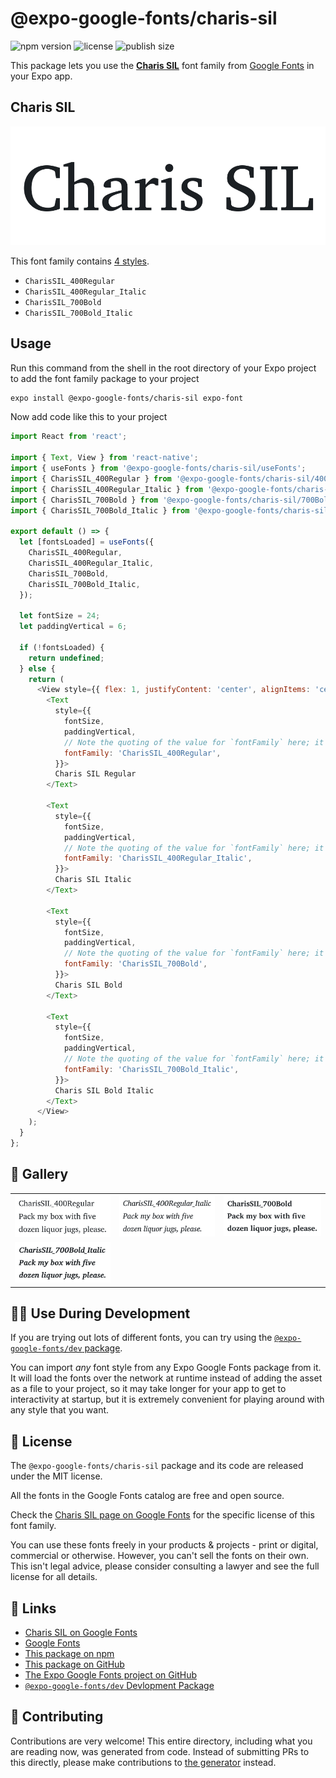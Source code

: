 # @expo-google-fonts/charis-sil

![npm version](https://flat.badgen.net/npm/v/@expo-google-fonts/charis-sil)
![license](https://flat.badgen.net/github/license/expo/google-fonts)
![publish size](https://flat.badgen.net/packagephobia/install/@expo-google-fonts/charis-sil)

This package lets you use the [**Charis SIL**](https://fonts.google.com/specimen/Charis+SIL) font family from [Google Fonts](https://fonts.google.com/) in your Expo app.

## Charis SIL

![Charis SIL](./font-family.png)

This font family contains [4 styles](#-gallery).

- `CharisSIL_400Regular`
- `CharisSIL_400Regular_Italic`
- `CharisSIL_700Bold`
- `CharisSIL_700Bold_Italic`

## Usage

Run this command from the shell in the root directory of your Expo project to add the font family package to your project
```sh
expo install @expo-google-fonts/charis-sil expo-font
```

Now add code like this to your project
```js
import React from 'react';

import { Text, View } from 'react-native';
import { useFonts } from '@expo-google-fonts/charis-sil/useFonts';
import { CharisSIL_400Regular } from '@expo-google-fonts/charis-sil/400Regular';
import { CharisSIL_400Regular_Italic } from '@expo-google-fonts/charis-sil/400Regular_Italic';
import { CharisSIL_700Bold } from '@expo-google-fonts/charis-sil/700Bold';
import { CharisSIL_700Bold_Italic } from '@expo-google-fonts/charis-sil/700Bold_Italic';

export default () => {
  let [fontsLoaded] = useFonts({
    CharisSIL_400Regular,
    CharisSIL_400Regular_Italic,
    CharisSIL_700Bold,
    CharisSIL_700Bold_Italic,
  });

  let fontSize = 24;
  let paddingVertical = 6;

  if (!fontsLoaded) {
    return undefined;
  } else {
    return (
      <View style={{ flex: 1, justifyContent: 'center', alignItems: 'center' }}>
        <Text
          style={{
            fontSize,
            paddingVertical,
            // Note the quoting of the value for `fontFamily` here; it expects a string!
            fontFamily: 'CharisSIL_400Regular',
          }}>
          Charis SIL Regular
        </Text>

        <Text
          style={{
            fontSize,
            paddingVertical,
            // Note the quoting of the value for `fontFamily` here; it expects a string!
            fontFamily: 'CharisSIL_400Regular_Italic',
          }}>
          Charis SIL Italic
        </Text>

        <Text
          style={{
            fontSize,
            paddingVertical,
            // Note the quoting of the value for `fontFamily` here; it expects a string!
            fontFamily: 'CharisSIL_700Bold',
          }}>
          Charis SIL Bold
        </Text>

        <Text
          style={{
            fontSize,
            paddingVertical,
            // Note the quoting of the value for `fontFamily` here; it expects a string!
            fontFamily: 'CharisSIL_700Bold_Italic',
          }}>
          Charis SIL Bold Italic
        </Text>
      </View>
    );
  }
};

```

## 🔡 Gallery


||||
|-|-|-|
|![CharisSIL_400Regular](.//400Regular/CharisSIL_400Regular.ttf.png)|![CharisSIL_400Regular_Italic](.//400Regular_Italic/CharisSIL_400Regular_Italic.ttf.png)|![CharisSIL_700Bold](.//700Bold/CharisSIL_700Bold.ttf.png)||
|![CharisSIL_700Bold_Italic](.//700Bold_Italic/CharisSIL_700Bold_Italic.ttf.png)||||


## 👩‍💻 Use During Development

If you are trying out lots of different fonts, you can try using the [`@expo-google-fonts/dev` package](https://github.com/expo/google-fonts/tree/master/font-packages/dev#readme).

You can import *any* font style from any Expo Google Fonts package from it. It will load the fonts
over the network at runtime instead of adding the asset as a file to your project, so it may take longer
for your app to get to interactivity at startup, but it is extremely convenient
for playing around with any style that you want.

## 📖 License

The `@expo-google-fonts/charis-sil` package and its code are released under the MIT license.

All the fonts in the Google Fonts catalog are free and open source.

Check the [Charis SIL page on Google Fonts](https://fonts.google.com/specimen/Charis+SIL) for the specific license of this font family.

You can use these fonts freely in your products & projects - print or digital, commercial or otherwise. However, you can't sell the fonts on their own. This isn't legal advice, please consider consulting a lawyer and see the full license for all details.

## 🔗 Links

- [Charis SIL on Google Fonts](https://fonts.google.com/specimen/Charis+SIL)
- [Google Fonts](https://fonts.google.com/)
- [This package on npm](https://www.npmjs.com/package/@expo-google-fonts/charis-sil)
- [This package on GitHub](https://github.com/expo/google-fonts/tree/master/font-packages/charis-sil)
- [The Expo Google Fonts project on GitHub](https://github.com/expo/google-fonts)
- [`@expo-google-fonts/dev` Devlopment Package](https://github.com/expo/google-fonts/tree/master/font-packages/dev)

## 🤝 Contributing

Contributions are very welcome! This entire directory, including what you are reading now, was generated from code. Instead of submitting PRs to this directly, please make contributions to [the generator](https://github.com/expo/google-fonts/tree/master/packages/generator) instead.
